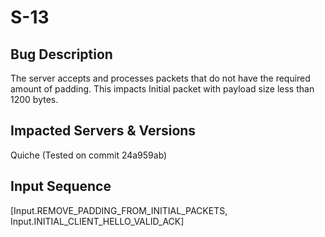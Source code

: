 # S-13

## Bug Description
The server accepts and processes packets that do not have the required amount of padding. This impacts Initial packet with payload size less than 1200 bytes.

## Impacted Servers & Versions
Quiche (Tested on commit 24a959ab)

## Input Sequence
[Input.REMOVE_PADDING_FROM_INITIAL_PACKETS, Input.INITIAL_CLIENT_HELLO_VALID_ACK]

